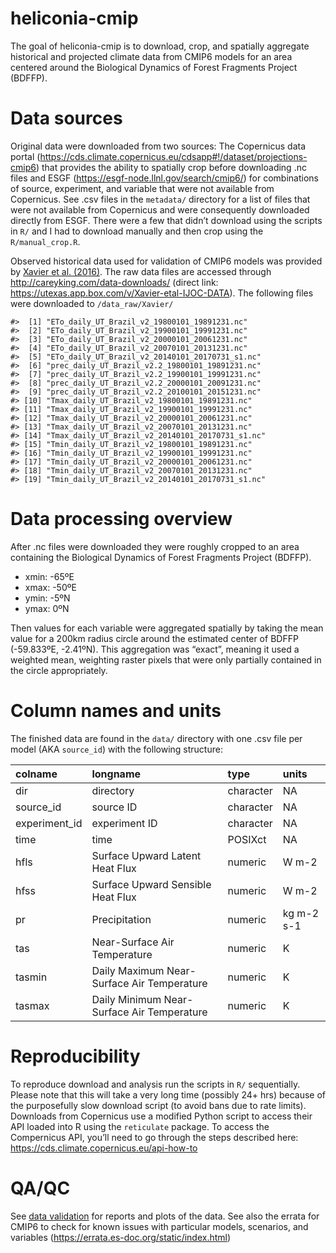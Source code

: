 
<!-- README.md is generated from README.Rmd. Please edit that file -->

# heliconia-cmip

<!-- badges: start -->
<!-- badges: end -->

The goal of heliconia-cmip is to download, crop, and spatially aggregate
historical and projected climate data from CMIP6 models for an area
centered around the Biological Dynamics of Forest Fragments Project
(BDFFP).

# Data sources

Original data were downloaded from two sources: The Copernicus data
portal
(<https://cds.climate.copernicus.eu/cdsapp#!/dataset/projections-cmip6>)
that provides the ability to spatially crop before downloading .nc files
and ESGF (<https://esgf-node.llnl.gov/search/cmip6/>) for combinations
of source, experiment, and variable that were not available from
Copernicus. See .csv files in the `metadata/` directory for a list of
files that were not available from Copernicus and were consequently
downloaded directly from ESGF. There were a few that didn’t download
using the scripts in `R/` and I had to download manually and then crop
using the `R/manual_crop.R`.

Observed historical data used for validation of CMIP6 models was
provided by [Xavier et al. (2016)](https://doi.org/10.1002/joc.4518).
The raw data files are accessed through
<http://careyking.com/data-downloads/> (direct link:
<https://utexas.app.box.com/v/Xavier-etal-IJOC-DATA>). The following
files were downloaded to `/data_raw/Xavier/`

    #>  [1] "ETo_daily_UT_Brazil_v2_19800101_19891231.nc"    
    #>  [2] "ETo_daily_UT_Brazil_v2_19900101_19991231.nc"    
    #>  [3] "ETo_daily_UT_Brazil_v2_20000101_20061231.nc"    
    #>  [4] "ETo_daily_UT_Brazil_v2_20070101_20131231.nc"    
    #>  [5] "ETo_daily_UT_Brazil_v2_20140101_20170731_s1.nc" 
    #>  [6] "prec_daily_UT_Brazil_v2.2_19800101_19891231.nc" 
    #>  [7] "prec_daily_UT_Brazil_v2.2_19900101_19991231.nc" 
    #>  [8] "prec_daily_UT_Brazil_v2.2_20000101_20091231.nc" 
    #>  [9] "prec_daily_UT_Brazil_v2.2_20100101_20151231.nc" 
    #> [10] "Tmax_daily_UT_Brazil_v2_19800101_19891231.nc"   
    #> [11] "Tmax_daily_UT_Brazil_v2_19900101_19991231.nc"   
    #> [12] "Tmax_daily_UT_Brazil_v2_20000101_20061231.nc"   
    #> [13] "Tmax_daily_UT_Brazil_v2_20070101_20131231.nc"   
    #> [14] "Tmax_daily_UT_Brazil_v2_20140101_20170731_s1.nc"
    #> [15] "Tmin_daily_UT_Brazil_v2_19800101_19891231.nc"   
    #> [16] "Tmin_daily_UT_Brazil_v2_19900101_19991231.nc"   
    #> [17] "Tmin_daily_UT_Brazil_v2_20000101_20061231.nc"   
    #> [18] "Tmin_daily_UT_Brazil_v2_20070101_20131231.nc"   
    #> [19] "Tmin_daily_UT_Brazil_v2_20140101_20170731_s1.nc"

# Data processing overview

After .nc files were downloaded they were roughly cropped to an area
containing the Biological Dynamics of Forest Fragments Project (BDFFP).

-   xmin: -65ºE
-   xmax: -50ºE
-   ymin: -5ºN
-   ymax: 0ºN

Then values for each variable were aggregated spatially by taking the
mean value for a 200km radius circle around the estimated center of
BDFFP (-59.833ºE, -2.41ºN). This aggregation was “exact”, meaning it
used a weighted mean, weighting raster pixels that were only partially
contained in the circle appropriately.

# Column names and units

The finished data are found in the `data/` directory with one .csv file
per model (AKA `source_id`) with the following structure:

| colname        | longname                                   | type      | units      |
|:---------------|:-------------------------------------------|:----------|:-----------|
| dir            | directory                                  | character | NA         |
| source\_id     | source ID                                  | character | NA         |
| experiment\_id | experiment ID                              | character | NA         |
| time           | time                                       | POSIXct   | NA         |
| hfls           | Surface Upward Latent Heat Flux            | numeric   | W m-2      |
| hfss           | Surface Upward Sensible Heat Flux          | numeric   | W m-2      |
| pr             | Precipitation                              | numeric   | kg m-2 s-1 |
| tas            | Near-Surface Air Temperature               | numeric   | K          |
| tasmin         | Daily Maximum Near-Surface Air Temperature | numeric   | K          |
| tasmax         | Daily Minimum Near-Surface Air Temperature | numeric   | K          |

# Reproducibility

To reproduce download and analysis run the scripts in `R/` sequentially.
Please note that this will take a very long time (possibly 24+ hrs)
because of the purposefully slow download script (to avoid bans due to
rate limits). Downloads from Copernicus use a modified Python script to
access their API loaded into R using the `reticulate` package. To access
the Compernicus API, you’ll need to go through the steps described here:
<https://cds.climate.copernicus.eu/api-how-to>

# QA/QC

See [data validation](https://brunalab.github.io/heliconia-cmip/) for
reports and plots of the data. See also the errata for CMIP6 to check
for known issues with particular models, scenarios, and variables
(<https://errata.es-doc.org/static/index.html>)
